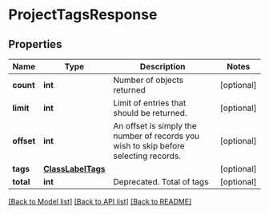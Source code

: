# ProjectTagsResponse

## Properties
Name | Type | Description | Notes
------------ | ------------- | ------------- | -------------
**count** | **int** | Number of objects returned | [optional] 
**limit** | **int** | Limit of entries that should be returned. | [optional] 
**offset** | **int** | An offset is simply the number of records you wish to skip before selecting records. | [optional] 
**tags** | [**ClassLabelTags**](ClassLabelTags.md) |  | [optional] 
**total** | **int** | Deprecated. Total of tags | [optional] 

[[Back to Model list]](../README.md#documentation-for-models) [[Back to API list]](../README.md#documentation-for-api-endpoints) [[Back to README]](../README.md)


